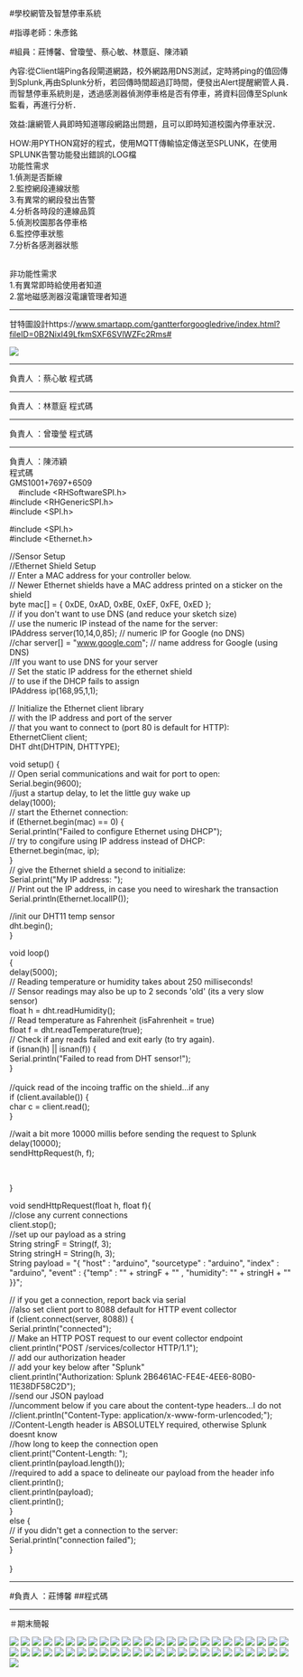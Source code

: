#學校網管及智慧停車系統<br>

#指導老師：朱彥銘<br>

#組員：莊博馨、曾瓊瑩、蔡心敏、林薏庭、陳沛穎<br>

內容:從Client端Ping各段閘道網路，校外網路用DNS測試，定時將ping的值回傳到Splunk,再由Splunk分析，若回傳時間超過訂時間，便發出Alert提醒網管人員．
而智慧停車系統則是，透過感測器偵測停車格是否有停車，將資料回傳至Splunk監看，再進行分析．<br>

效益:讓網管人員即時知道哪段網路出問題，且可以即時知道校園內停車狀況．<br>


HOW:用PYTHON寫好的程式，使用MQTT傳輸協定傳送至SPLUNK，在使用SPLUNK告警功能發出錯誤的LOG檔<br>
功能性需求<br>
1.偵測是否斷線<br>
2.監控網段連線狀態<br>
3.有異常的網段發出告警<br>
4.分析各時段的連線品質<br>
5.偵測校園那各停車格<br>
6.監控停車狀態<br>
7.分析各感測器狀態<br>

<br>非功能性需求
<br>1.有異常即時給使用者知道
<br>2.當地磁感測器沒電讓管理者知道

***






甘特圖設計https://www.smartapp.com/gantterforgoogledrive/index.html?fileID=0B2NixI49LfkmSXF6SVlWZFc2Rms#



![](01.PNG)

 ***
負責人 ：蔡心敏
  程式碼
***
負責人 ：林薏庭
  程式碼
***
負責人 ：曾瓊瑩
  程式碼
***
  負責人 ：陳沛穎<br>
  程式碼<br>
  GMS1001+7697+6509<br>
     
#include <RHSoftwareSPI.h><br>
#include <RHGenericSPI.h><br>
#include <SPI.h><br>

#include <SPI.h><br>
#include <Ethernet.h><br>


//Sensor Setup<br>
//Ethernet Shield Setup<br>
// Enter a MAC address for your controller below.<br>
// Newer Ethernet shields have a MAC address printed on a sticker on the shield<br>
byte mac[] = { 0xDE, 0xAD, 0xBE, 0xEF, 0xFE, 0xED };<br>
// if you don't want to use DNS (and reduce your sketch size)<br>
// use the numeric IP instead of the name for the server:<br>
IPAddress server(10,14,0,85);  // numeric IP for Google (no DNS)<br>
//char server[] = "www.google.com";    // name address for Google (using DNS)<br>
//If you want to use DNS for your server<br>
// Set the static IP address for the ethernet shield<br>
// to use if the DHCP fails to assign<br>
IPAddress ip(168,95,1,1);<br>

// Initialize the Ethernet client library<br>
// with the IP address and port of the server<br>
// that you want to connect to (port 80 is default for HTTP):<br>
EthernetClient client;<br>
DHT dht(DHTPIN, DHTTYPE);<br>

void setup() {<br>
  // Open serial communications and wait for port to open:<br>
  Serial.begin(9600);<br>
  //just a startup delay, to let the little guy wake up<br>
  delay(1000);<br>
  // start the Ethernet connection:<br>
  if (Ethernet.begin(mac) == 0) {<br>
    Serial.println("Failed to configure Ethernet using DHCP");<br>
    // try to congifure using IP address instead of DHCP:<br>
    Ethernet.begin(mac, ip);<br>
  }<br>
  // give the Ethernet shield a second to initialize:<br>
  Serial.print("My IP address: ");<br>
  // Print out the IP address, in case you need to wireshark the transaction<br>
  Serial.println(Ethernet.localIP());<br>
  
  //init our DHT11 temp sensor<br>
  dht.begin();<br>
}<br>

void loop()<br>
{<br>
  delay(5000);<br>
  // Reading temperature or humidity takes about 250 milliseconds!<br>
  // Sensor readings may also be up to 2 seconds 'old' (its a very slow sensor)<br>
  float h = dht.readHumidity();<br>
  // Read temperature as Fahrenheit (isFahrenheit = true)<br>
  float f = dht.readTemperature(true);<br>
  // Check if any reads failed and exit early (to try again).<br>
  if (isnan(h) || isnan(f)) {<br>
    Serial.println("Failed to read from DHT sensor!");<br>
  }<br>
<br>
  //quick read of the incoing traffic on the shield...if any<br>
  if (client.available()) {<br>
    char c = client.read();<br>
  }<br>

  //wait a bit more 10000 millis before sending the request to Splunk<br>
  delay(10000);<br>
  sendHttpRequest(h, f);<br>
  
<br>

}<br>

void sendHttpRequest(float h, float f){<br>
  //close any current connections<br>
  client.stop();<br>
  //set up our payload as a string<br>
  String stringF = String(f, 3);<br>
  String stringH = String(h, 3);<br>
  String payload = "{ \"host\" : \"arduino\", \"sourcetype\" : \"arduino\", \"index\" : \"arduino\", \"event\" :  {\"temp\" : \"" + stringF + "\" , \"humidity\": \"" + stringH + "\" }}";<br>

  // if you get a connection, report back via serial<br>
  //also set client port to 8088 default for HTTP event collector<br>
  if (client.connect(server, 8088)) {<br>
    Serial.println("connected");<br>
    // Make an HTTP POST request to our event collector endpoint<br>
    client.println("POST /services/collector HTTP/1.1");<br>
    // add our authorization header<br>
    // add your key below after "Splunk"<br>
    client.println("Authorization: Splunk 2B6461AC-FE4E-4EE6-80B0-11E38DF58C2D");<br>
    //send our JSON payload<br>
    //uncomment below if you care about the content-type headers...I do not<br>
    //client.println("Content-Type: application/x-www-form-urlencoded;");<br>
    //Content-Length header is ABSOLUTELY required, otherwise Splunk doesnt know<br>
    //how long to keep the connection open<br>
    client.print("Content-Length: ");<br>
    client.println(payload.length());<br>
    //required to add a space to delineate our payload from the header info<br>
    client.println();<br>
    client.println(payload);<br>
    client.println();<br>
  }<br>
  else {<br>
    // if you didn't get a connection to the server:<br>
    Serial.println("connection failed");<br>
  }<br>
<br>
}<br>
 ***
#負責人 ：莊博馨
##程式碼

***
＃期末簡報

![](投影片01.jpg)
![](投影片02.jpg)
![](投影片03.jpg)
![](投影片04.jpg)
![](投影片05.jpg)
![](投影片06.jpg)
![](投影片07.jpg)
![](投影片08.jpg)
![](投影片09.jpg)
![](投影片10.jpg)
![](投影片11.jpg)
![](投影片12.jpg)
![](投影片13.jpg)
![](投影片14.jpg)
![](投影片15.jpg)
![](投影片16.jpg)
![](投影片17.jpg)
![](投影片18.jpg)
![](投影片19.jpg)
![](投影片20.jpg)
![](投影片21.jpg)
![](投影片22.jpg)
![](投影片23.jpg)
![](投影片24.jpg)
![](投影片25.jpg)
![](投影片26.jpg)
![](投影片27.jpg)
![](投影片28.jpg)
![](投影片29.jpg)
![](投影片30.jpg)
![](投影片31.jpg)
![](投影片32.jpg)
![](投影片33.jpg)
![](投影片34.jpg)
![](投影片35.jpg)
![](投影片36.jpg)
![](投影片37.jpg)
![](投影片38.jpg)
![](投影片39.jpg)
![](投影片40.jpg)
![](投影片41.jpg)
![](投影片42.jpg)
![](投影片43.jpg)
![](投影片44.jpg)
![](投影片45.jpg)
![](投影片46.jpg)
![](投影片47.jpg)
![](投影片48.jpg)
![](投影片49.jpg)
![](投影片50.jpg)
![](投影片51.jpg)



